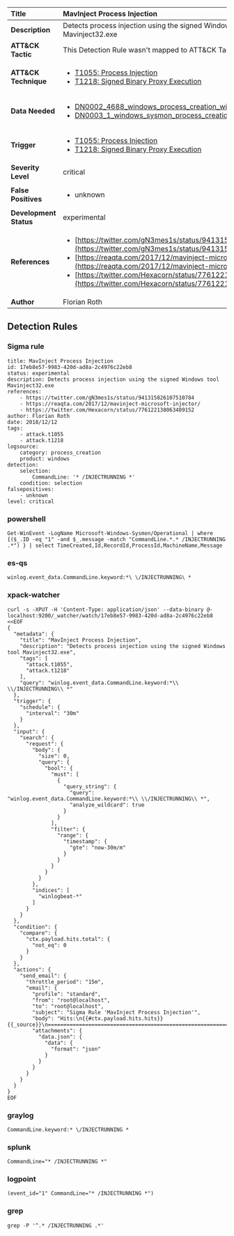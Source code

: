 | Title                    | MavInject Process Injection       |
|:-------------------------|:------------------|
| **Description**          | Detects process injection using the signed Windows tool Mavinject32.exe |
| **ATT&amp;CK Tactic**    |   This Detection Rule wasn't mapped to ATT&amp;CK Tactic yet  |
| **ATT&amp;CK Technique** | <ul><li>[T1055: Process Injection](https://attack.mitre.org/techniques/T1055)</li><li>[T1218: Signed Binary Proxy Execution](https://attack.mitre.org/techniques/T1218)</li></ul>  |
| **Data Needed**          | <ul><li>[DN0002_4688_windows_process_creation_with_commandline](../Data_Needed/DN0002_4688_windows_process_creation_with_commandline.md)</li><li>[DN0003_1_windows_sysmon_process_creation](../Data_Needed/DN0003_1_windows_sysmon_process_creation.md)</li></ul>  |
| **Trigger**              | <ul><li>[T1055: Process Injection](../Triggers/T1055.md)</li><li>[T1218: Signed Binary Proxy Execution](../Triggers/T1218.md)</li></ul>  |
| **Severity Level**       | critical |
| **False Positives**      | <ul><li>unknown</li></ul>  |
| **Development Status**   | experimental |
| **References**           | <ul><li>[https://twitter.com/gN3mes1s/status/941315826107510784](https://twitter.com/gN3mes1s/status/941315826107510784)</li><li>[https://reaqta.com/2017/12/mavinject-microsoft-injector/](https://reaqta.com/2017/12/mavinject-microsoft-injector/)</li><li>[https://twitter.com/Hexacorn/status/776122138063409152](https://twitter.com/Hexacorn/status/776122138063409152)</li></ul>  |
| **Author**               | Florian Roth |


## Detection Rules

### Sigma rule

```
title: MavInject Process Injection
id: 17eb8e57-9983-420d-ad8a-2c4976c22eb8
status: experimental
description: Detects process injection using the signed Windows tool Mavinject32.exe
references:
    - https://twitter.com/gN3mes1s/status/941315826107510784
    - https://reaqta.com/2017/12/mavinject-microsoft-injector/
    - https://twitter.com/Hexacorn/status/776122138063409152
author: Florian Roth
date: 2018/12/12
tags:
    - attack.t1055
    - attack.t1218
logsource:
    category: process_creation
    product: windows
detection:
    selection:
        CommandLine: '* /INJECTRUNNING *'
    condition: selection
falsepositives:
    - unknown
level: critical

```





### powershell
    
```
Get-WinEvent -LogName Microsoft-Windows-Sysmon/Operational | where {($_.ID -eq "1" -and $_.message -match "CommandLine.*.* /INJECTRUNNING .*") } | select TimeCreated,Id,RecordId,ProcessId,MachineName,Message
```


### es-qs
    
```
winlog.event_data.CommandLine.keyword:*\ \/INJECTRUNNING\ *
```


### xpack-watcher
    
```
curl -s -XPUT -H 'Content-Type: application/json' --data-binary @- localhost:9200/_watcher/watch/17eb8e57-9983-420d-ad8a-2c4976c22eb8 <<EOF
{
  "metadata": {
    "title": "MavInject Process Injection",
    "description": "Detects process injection using the signed Windows tool Mavinject32.exe",
    "tags": [
      "attack.t1055",
      "attack.t1218"
    ],
    "query": "winlog.event_data.CommandLine.keyword:*\\ \\/INJECTRUNNING\\ *"
  },
  "trigger": {
    "schedule": {
      "interval": "30m"
    }
  },
  "input": {
    "search": {
      "request": {
        "body": {
          "size": 0,
          "query": {
            "bool": {
              "must": [
                {
                  "query_string": {
                    "query": "winlog.event_data.CommandLine.keyword:*\\ \\/INJECTRUNNING\\ *",
                    "analyze_wildcard": true
                  }
                }
              ],
              "filter": {
                "range": {
                  "timestamp": {
                    "gte": "now-30m/m"
                  }
                }
              }
            }
          }
        },
        "indices": [
          "winlogbeat-*"
        ]
      }
    }
  },
  "condition": {
    "compare": {
      "ctx.payload.hits.total": {
        "not_eq": 0
      }
    }
  },
  "actions": {
    "send_email": {
      "throttle_period": "15m",
      "email": {
        "profile": "standard",
        "from": "root@localhost",
        "to": "root@localhost",
        "subject": "Sigma Rule 'MavInject Process Injection'",
        "body": "Hits:\n{{#ctx.payload.hits.hits}}{{_source}}\n================================================================================\n{{/ctx.payload.hits.hits}}",
        "attachments": {
          "data.json": {
            "data": {
              "format": "json"
            }
          }
        }
      }
    }
  }
}
EOF

```


### graylog
    
```
CommandLine.keyword:* \/INJECTRUNNING *
```


### splunk
    
```
CommandLine="* /INJECTRUNNING *"
```


### logpoint
    
```
(event_id="1" CommandLine="* /INJECTRUNNING *")
```


### grep
    
```
grep -P '^.* /INJECTRUNNING .*'
```



